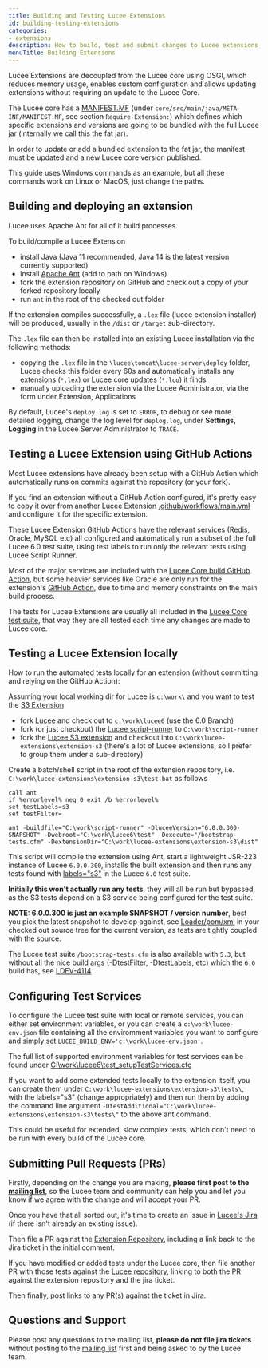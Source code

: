 ```yaml
---
title: Building and Testing Lucee Extensions
id: building-testing-extensions
categories:
- extensions
description: How to build, test and submit changes to Lucee extensions, using Ant, GitHub and Lucee script-runner
menuTitle: Building Extensions
---
```


Lucee Extensions are decoupled from the Lucee core using OSGI, which reduces memory usage, enables custom configuration and allows updating extensions without requiring an update to the Lucee Core.

The Lucee core has a [MANIFEST.MF](https://github.com/lucee/Lucee/blob/6.0/core/src/main/java/META-INF/MANIFEST.MF) (under `core/src/main/java/META-INF/MANIFEST.MF`, see section `Require-Extension:`) which defines which specific extensions and versions are going to be bundled with the full Lucee jar (internally we call this the fat jar).

In order to update or add a bundled extension to the fat jar, the manifest must be updated and a new Lucee core version published.

This guide uses Windows commands as an example, but all these commands work on Linux or MacOS, just change the paths.

## Building and deploying an extension

Lucee uses Apache Ant for all of it build processes.

To build/compile a Lucee Extension

- install Java (Java 11 recommended, Java 14 is the latest version currently supported)
- install [Apache Ant](https://ant.apache.org/) (add to path on Windows)
- fork the extension repository on GitHub and check out a copy of your forked repository locally
- run `ant` in the root of the checked out folder

If the extension compiles successfully, a `.lex` file (lucee extension installer) will be produced, usually in the `/dist` or `/target` sub-directory.

The `.lex` file can then be installed into an existing Lucee installation via the following methods:

- copying the `.lex` file in the `\lucee\tomcat\lucee-server\deploy` folder, Lucee checks this folder every 60s and automatically installs any extensions (`*.lex`) or Lucee core updates (`*.lco`) it finds
- manually uploading the extension via the Lucee Administrator, via the form under Extension, Applications

By default, Lucee's `deploy.log` is set to `ERROR`, to debug or see more detailed logging, change the log level for `deplog.log`, under **Settings, Logging** in the Lucee Server Administrator to `TRACE`.

## Testing a Lucee Extension using GitHub Actions

Most Lucee extensions have already been setup with a GitHub Action which automatically runs on commits against the repository (or your fork).

If you find an extension without a GitHub Action configured, it's pretty easy to copy it over from another Lucee Extension [.github/workflows/main.yml](https://github.com/lucee/extension-s3/blob/master/.github/workflows/main.yml) and configure it for the specific extension.

These Lucee Extension GitHub Actions have the relevant services (Redis, Oracle, MySQL etc) all configured and automatically run a subset of the full Lucee 6.0 test suite, using test labels to run only the relevant tests using Lucee Script Runner.

Most of the major services are included with the [Lucee Core build GitHub Action](https://github.com/lucee/Lucee/blob/6.0/.github/workflows/main.yml), but some heavier services like Oracle are only run for the extension's [GitHub Action](https://github.com/lucee/extension-jdbc-oracle/blob/master/.github/workflows/main.yml), due to time and memory constraints on the main build process.

The tests for Lucee Extensions are usually all included in the [Lucee Core test suite](https://github.com/lucee/Lucee/tree/6.0/test), that way they are all tested each time any changes are made to Lucee core.

## Testing a Lucee Extension locally

How to run the automated tests locally for an extension (without committing and relying on the GitHub Action):

Assuming your local working dir for Lucee is `c:\work\` and you want to test the [S3 Extension](https://github.com/lucee/extension-s3)

- fork [Lucee](https://github.com/lucee/Lucee) and check out to `c:\work\lucee6` (use the 6.0 Branch)
- fork (or just checkout) the [Lucee script-runner](https://github.com/lucee/script-runner) to `C:\work\script-runner`
- fork the [Lucee S3 extension](https://github.com/lucee/extension-s3) and checkout into `C:\work\lucee-extensions\extension-s3` (there's a lot of Lucee extensions, so I prefer to group them under a sub-directory)

Create a batch/shell script in the root of the extension repository, i.e. `C:\work\lucee-extensions\extension-s3\test.bat` as follows

```
call ant
if %errorlevel% neq 0 exit /b %errorlevel%
set testLabels=s3
set testFilter=

ant -buildfile="C:\work\script-runner" -DluceeVersion="6.0.0.300-SNAPSHOT" -Dwebroot="C:\work\lucee6\test" -Dexecute="/bootstrap-tests.cfm" -DextensionDir="C:\work\lucee-extensions\extension-s3\dist"
```

This script will compile the extension using Ant, start a lightweight JSR-223 instance of Lucee `6.0.0.300`, installs the built extension and then runs any tests found with [labels="s3"](https://github.com/lucee/Lucee/blob/6.0/test/extension/S3.cfc#L19) in the Lucee `6.0` test suite.

**Initially this won't actually run any tests**, they will all be run but bypassed, as the S3 tests depend on a S3 service being configured for the test suite.

**NOTE: 6.0.0.300 is just an example SNAPSHOT / version number**, best you pick the latest snapshot to develop against, see [Loader/pom/xml](https://github.com/lucee/Lucee/blob/6.0/loader/pom.xml) in your checked out source tree for the current version, as tests are tightly coupled with the source.

The Lucee test suite `/bootstrap-tests.cfm` is also available with `5.3`, but without all the nice build args (-DtestFilter, -DtestLabels, etc) which the `6.0` build has, see [LDEV-4114](https://luceeserver.atlassian.net/browse/LDEV-4114)

## Configuring Test Services

To configure the Lucee test suite with local or remote services, you can either set environment variables, or you can create a `c:\work\lucee-env.json` file containing all the enviromment variables you want to configure and simply set `LUCEE_BUILD_ENV='c:\work\lucee-env.json'`.

The full list of supported environment variables for test services can be found under [C:\work\lucee6\test\_setupTestServices.cfc](https://github.com/lucee/Lucee/blob/6.0/test/_setupTestServices.cfc)

If you want to add some extended tests locally to the extension itself, you can create them under `C:\work\lucee-extensions\extension-s3\tests\`, with the labels="s3" (change appropriately) and then run them by adding the command line argument `-DtestAdditional="C:\work\lucee-extensions\extension-s3\tests\"` to the above ant command.

This could be useful for extended, slow complex tests, which don't need to be run with every build of the Lucee core.

## Submitting Pull Requests (PRs)

Firstly, depending on the change you are making, **please first post to the [mailing list](https://dev.lucee.org/)**, so the Lucee team and community can help you and let you know if we agree with the change and will accept your PR.

Once you have that all sorted out, it's time to create an issue in [Lucee's Jira](https://luceeserver.atlassian.net/projects/LDEV/summary) (if there isn't already an existing issue).

Then file a PR against the [Extension Repository](https://github.com/lucee/extension-s3/pulls), including a link back to the Jira ticket in the initial comment.

If you have modified or added tests under the Lucee core, then file another PR with those tests against the [Lucee repository](https://github.com/lucee/Lucee/pulls), linking to both the PR against the extension repository and the jira ticket.

Then finally, post links to any PR(s) against the ticket in Jira.

## Questions and Support

Please post any questions to the mailing list, **please do not file jira tickets** without posting to the [mailing list](https://dev.lucee.org/) first and being asked to by the Lucee team.
